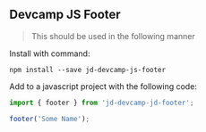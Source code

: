 ## Devcamp JS Footer

> This should be used in the following manner

Install with command:

```
npm install --save jd-devcamp-js-footer
```

Add to a javascript project with the following code:

```javascript
import { footer } from 'jd-devcamp-jd-footer';

footer('Some Name');
```